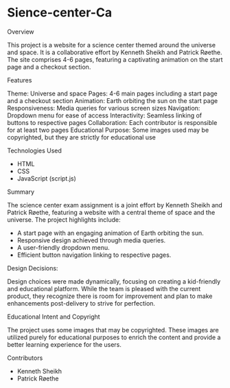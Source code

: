 # Sience-center-Ca

Overview

This project is a website for a science center themed around the universe and space. It is a collaborative effort by Kenneth Sheikh and Patrick Røethe. The site comprises 4-6 pages, featuring a captivating animation on the start page and a checkout section.

Features

Theme: Universe and space
Pages: 4-6 main pages including a start page and a checkout section
Animation: Earth orbiting the sun on the start page
Responsiveness: Media queries for various screen sizes
Navigation: Dropdown menu for ease of access
Interactivity: Seamless linking of buttons to respective pages
Collaboration: Each contributor is responsible for at least two pages
Educational Purpose: Some images used may be copyrighted, but they are strictly for educational use

Technologies Used
 - HTML
 - CSS
 - JavaScript (script.js)

Summary

 The science center exam assignment is a joint effort by Kenneth Sheikh and Patrick Røethe, featuring a website with a central theme of space and the universe. The project highlights include:

 - A start page with an engaging animation of Earth orbiting the sun.
 - Responsive design achieved through media queries.
 - A user-friendly dropdown menu.
 - Efficient button navigation linking to respective pages.


Design Decisions:

 Design choices were made dynamically, focusing on creating a kid-friendly and educational platform. While the team is pleased with the current product, they recognize there is room for improvement and plan to make enhancements post-delivery to strive for perfection.

Educational Intent and Copyright

 The project uses some images that may be copyrighted. These images are utilized purely for educational purposes to enrich the content and provide a better learning experience for the users.

Contributors
 - Kenneth Sheikh
 - Patrick Røethe
